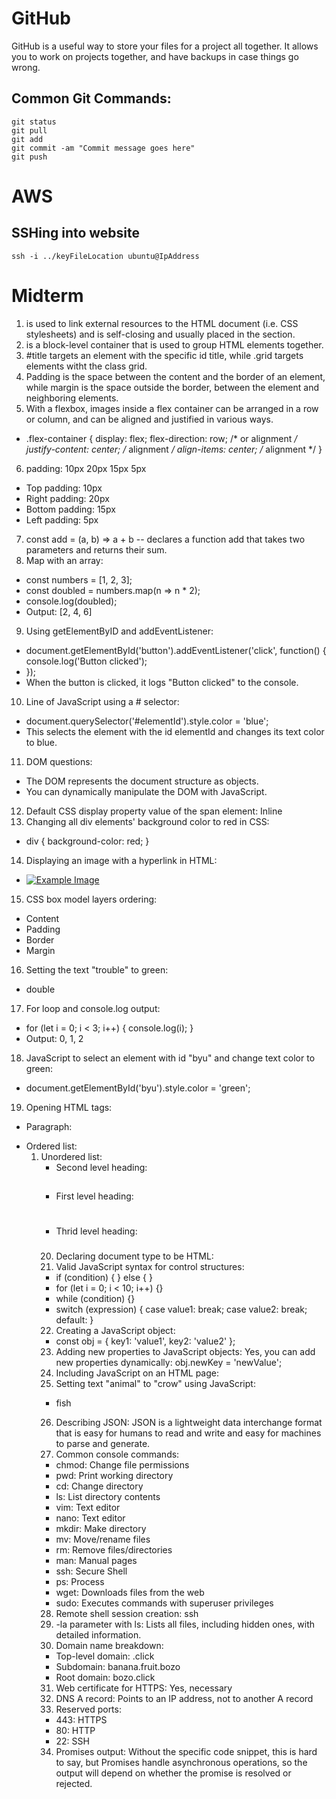 # GitHub
GitHub is a useful way to store your files for a project all together. It allows you to work on projects together, and have backups in case things go wrong.
## Common Git Commands:
```
git status
git pull
git add
git commit -am "Commit message goes here"
git push
```

# AWS
## SSHing into website
```
ssh -i ../keyFileLocation ubuntu@IpAddress
```

# Midterm
1. <link> is used to link external resources to the HTML document (i.e. CSS stylesheets) and is self-closing and usually placed in the <head> section.
2. <div> is a block-level container that is used to group HTML elements together.
3. #title targets an element with the specific id title, while .grid targets elements witht the class grid.
4. Padding is the space between the content and the border of an element, while margin is the space outside the border, between the element and neighboring elements.
5. With a flexbox, images inside a flex container can be arranged in a row or column, and can be aligned and justified in various ways.
- .flex-container {
    display: flex;
    flex-direction: row; /* or alignment */
    justify-content: center; /* alignment */
    align-items: center; /* alignment */
  }
6. padding: 10px 20px 15px 5px
- Top padding: 10px
- Right padding: 20px
- Bottom padding: 15px
- Left padding: 5px
7. const add = (a, b) => a + b -- declares a function add that takes two parameters and returns their sum.
8. Map with an array:
- const numbers = [1, 2, 3];
- const doubled = numbers.map(n => n * 2);
- console.log(doubled);
- Output: [2, 4, 6]
9. Using getElementByID and addEventListener:
- document.getElementById('button').addEventListener('click', function() {
    console.log('Button clicked');
- });
- When the button is clicked, it logs "Button clicked" to the console.
10. Line of JavaScript using a # selector:
- document.querySelector('#elementId').style.color = 'blue';
- This selects the element with the id elementId and changes its text color to blue.
11. DOM questions:
- The DOM represents the document structure as objects.
- You can dynamically manipulate the DOM with JavaScript.
12. Default CSS display property value of the span element: Inline
13. Changing all div elements' background color to red in CSS:
- div {
    background-color: red;
  }
14. Displaying an image with a hyperlink in HTML:
- <a href="https://example.com">
    <img src="image.jpg" alt="Example Image">
  </a>
15. CSS box model layers ordering:
- Content
- Padding
- Border
- Margin
16. Setting the text "trouble" to green:
- <p><span style="color: green;"></span>double</p>
17. For loop and console.log output:
- for (let i = 0; i < 3; i++) {
    console.log(i);
  }
- Output: 0, 1, 2
18. JavaScript to select an element with id "byu" and change text color to green:
- document.getElementById('byu').style.color = 'green';
19. Opening HTML tags:
- Paragraph: <p>
- Ordered list: <ol>
- Unordered list: <ul>
- Second level heading: <h2>
- First level heading: <h1>
- Thrid level heading: <h3>
20. Declaring document type to be HTML: <!DOCTYPE html>
21. Valid JavaScript syntax for control structures:
- if (condition) {
  } else {
  }
- for (let i = 0; i < 10; i++) {}
- while (condition) {}
- switch (expression) {
      case value1:
          break;
      case value2:
          break;
      default:
  }
22. Creating a JavaScript object:
- const obj = {
    key1: 'value1',
    key2: 'value2'
  };
23. Adding new properties to JavaScript objects: Yes, you can add new properties dynamically: obj.newKey = 'newValue';
24. Including JavaScript on an HTML page: <script src="script.js"></script>
25. Setting text "animal" to "crow" using JavaScript:
- <p id="animal">fish</p>
  <script>
    document.getElementById('animal').innerText = 'crow';
  </script>
26. Describing JSON: JSON is a lightweight data interchange format that is easy for humans to read and write and easy for machines to parse and generate.
27. Common console commands:
- chmod: Change file permissions
- pwd: Print working directory
- cd: Change directory
- ls: List directory contents
- vim: Text editor
- nano: Text editor
- mkdir: Make directory
- mv: Move/rename files
- rm: Remove files/directories
- man: Manual pages
- ssh: Secure Shell
- ps: Process
- wget: Downloads files from the web
- sudo: Executes commands with superuser privileges
28. Remote shell session creation: ssh
29. -la parameter with ls: Lists all files, including hidden ones, with detailed information.
30. Domain name breakdown:
- Top-level domain: .click
- Subdomain: banana.fruit.bozo
- Root domain: bozo.click
31. Web certificate for HTTPS: Yes, necessary
32. DNS A record: Points to an IP address, not to another A record
33. Reserved ports:
- 443: HTTPS
- 80: HTTP
- 22: SSH
34. Promises output: Without the specific code snippet, this is hard to say, but Promises handle asynchronous operations, so the output will depend on whether the promise is resolved or rejected.
